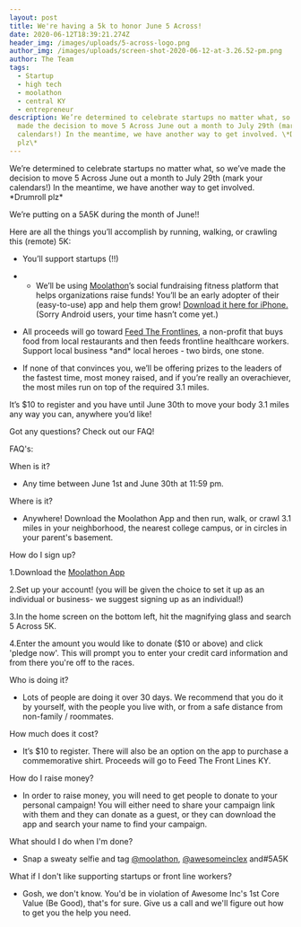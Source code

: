 ```yaml
---
layout: post
title: We're having a 5k to honor June 5 Across!
date: 2020-06-12T18:39:21.274Z
header_img: /images/uploads/5-across-logo.png
author_img: /images/uploads/screen-shot-2020-06-12-at-3.26.52-pm.png
author: The Team
tags:
  - Startup
  - high tech
  - moolathon
  - central KY
  - entrepreneur
description: We’re determined to celebrate startups no matter what, so we’ve
  made the decision to move 5 Across June out a month to July 29th (mark your
  calendars!) In the meantime, we have another way to get involved. \*Drumroll
  plz\*
---
```



We’re determined to celebrate startups no matter what, so we’ve made the decision to move 5 Across June out a month to July 29th (mark your calendars!) In the meantime, we have another way to get involved. \*Drumroll plz\*



We’re putting on a 5A5K during the month of June!!



Here are all the things you’ll accomplish by running, walking, or crawling this (remote) 5K:



* You’ll support startups (!!)
* * We’ll be using [Moolathon](http://moolathon.com/)’s social fundraising fitness platform that helps organizations raise funds! You’ll be an early adopter of their (easy-to-use) app and help them grow! [Download it here for iPhone.](https://apps.apple.com/us/app/moolathon/id1486017163) (Sorry Android users, your time hasn’t come yet.)



* All proceeds will go toward [Feed The Frontlines](https://www.ftflkentucky.org/), a non-profit that buys food from local restaurants and then feeds frontline healthcare workers. Support local business \*and\* local heroes - two birds, one stone.



* If none of that convinces you, we’ll be offering prizes to the leaders of the fastest time, most money raised, and if you’re really an overachiever, the most miles run on top of the required 3.1 miles.



It’s $10 to register and you have until June 30th to move your body 3.1 miles any way you can, anywhere you’d like!



Got any questions? Check out our FAQ!



FAQ's:



When is it?

* Any time between June 1st and June 30th at 11:59 pm.

Where is it?

* Anywhere! Download the Moolathon App and then run, walk, or crawl 3.1 miles in your neighborhood, the nearest college campus, or in circles in your parent's basement.

How do I sign up?

1.Download the [Moolathon App](https://apps.apple.com/us/app/moolathon/id1486017163)

2.Set up your account! (you will be given the choice to set it up as an individual or business- we suggest signing up as an individual!)

3.In the home screen on the bottom left, hit the magnifying glass and search 5 Across 5K.

4.Enter the amount you would like to donate ($10 or above) and click 'pledge now'. This will prompt you to enter your credit card information and from there you're off to the races.



Who is doing it?

* Lots of people are doing it over 30 days. We recommend that you do it by yourself, with the people you live with, or from a safe distance from non-family / roommates.

How much does it cost?

* It’s $10 to register. There will also be an option on the app to purchase a commemorative shirt. Proceeds will go to Feed The Front Lines KY.

How do I raise money?

* In order to raise money, you will need to get people to donate to your personal campaign! You will either need to share your campaign link with them and they can donate as a guest, or they can download the app and search your name to find your campaign.



What should I do when I'm done?

* Snap a sweaty selfie and tag [@moolathon](http://moolathon.com/), [@awesomeinclex](https://www.awesomeinc.org/) and#5A5K

What if I don't like supporting startups or front line workers?

* Gosh, we don't know. You'd be in violation of Awesome Inc's 1st Core Value (Be Good), that's for sure. Give us a call and we'll figure out how to get you the help you need.